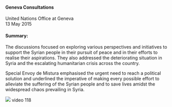 <h4>Geneva Consultations</h4>


United Nations Office at Geneva
<br>
13 May 2015

	
<h4>Summary:</h4>	

The discussions focused on exploring various perspectives and initiatives to support the Syrian people in their pursuit of peace and in their efforts to realise their aspirations. They also addressed the deteriorating situation in Syria and the escalating humanitarian crisis across the country.

Special Envoy de Mistura emphasised the urgent need to reach a political solution and underlined the imperative of making every possible effort to alleviate the suffering of the Syrian people and to save lives amidst the widespread chaos prevailing in Syria.

![](117.JPG)
video 118
